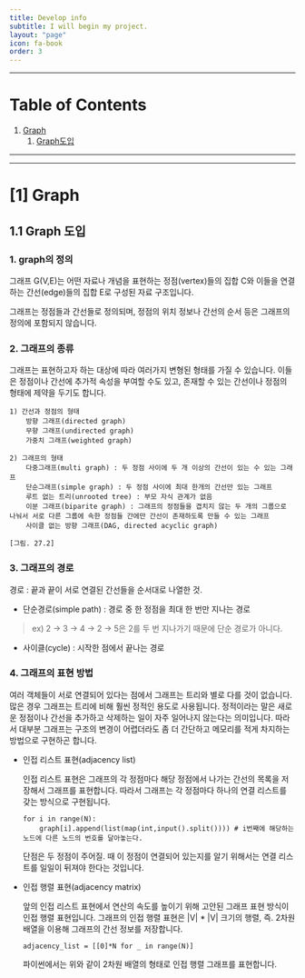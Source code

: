 ```yaml
---
title: Develop info
subtitle: I will begin my project.
layout: "page"
icon: fa-book
order: 3
---
```

---
# Table of Contents

1. [Graph](#Graph)
    1. [Graph도입](#Graph도입)

---




---
# [1] Graph
## 1.1 Graph 도입
### 1. graph의 정의

그래프 G(V,E)는 어떤 자료나 개념을 표현하는 정점(vertex)들의 집합 C와 이들을 연결하는 간선(edge)들의 집합 E로 구성된 자료 구조입니다.

그래프는 정점들과 간선들로 정의되며, 정점의 위치 정보나 간선의 순서 등은 그래프의 정의에 포함되지 않습니다.

### 2. 그래프의 종류
그래프는 표현하고자 하는 대상에 따라 여러가지 변형된 형태를 가질 수 있습니다. 이들은 정점이나 간선에 추가적 속성을 부여할 수도 있고, 존재할 수 있는 간선이나 정점의 형태에 제약을 두기도 합니다.

	1) 간선과 정점의 형태
		방향 그래프(directed graph)
		무향 그래프(undirected graph)
		가중치 그래프(weighted graph)
		
	2) 그래프의 형태
		다중그래프(multi graph) : 두 정점 사이에 두 개 이상의 간선이 있는 수 있는 그래프
		단순그래프(simple graph) : 두 정점 사이에 최대 한개의 간선만 있는 그래프
		루트 없는 트리(unrooted tree) : 부모 자식 관계가 없음
		이분 그래프(biparite graph) : 그래프의 정점들을 겹치지 않는 두 개의 그룹으로 나눠서 서로 다른 그룹에 속한 정점들 간에만 간선이 존재하도록 만들 수 있는 그래프
		사이클 없는 방향 그래프(DAG, directed acyclic graph)
		
	[그림. 27.2]
	
### 3. 그래프의 경로

경로 : 끝과 끝이 서로 연결된 간선들을 순서대로 나열한 것.

 - 단순경로(simple path) : 경로 중 한 정점을 최대 한 번만 지나는 경로
 > ex) 2 -> 3 -> 4 -> 2 -> 5은 2를 두 번 지나가기 때문에 단순 경로가 아니다.
	
 - 사이클(cycle) : 시작한 점에서 끝나는 경로
	
### 4. 그래프의 표현 방법
여러 객체들이 서로 연결되어 있다는 점에서 그래프는 트리와 별로 다를 것이 없습니다. 많은 경우 그래프는 트리에 비해 훨씬 정적인 용도로 사용됩니다. 정적이라는 말은 새로운 정점이나 간선을 추가하고 삭제하는 일이 자주 일어나지 않는다는 의미입니다. 따라서 대부분 그래프는 구조의 변경이 어렵더라도 좀 더 간단하고 메모리를 적게 차지하는 방법으로 구현하곤 합니다.

 - 인접 리스트 표현(adjacency list)

	인접 리스트 표현은 그래프의 각 정점마다 해당 정점에서 나가는 간선의 목록을 저장해서 그래프를 표현합니다.  따라서 그래프는 각 정점마다 하나의 연결 리스트를 갖는 방식으로 구현됩니다.
	
	```
	for i in range(N):
		graph[i].append(list(map(int,input().split())))	# i번째에 해당하는 노드에 다른 노드의 번호를 달아놓는다.
	```
	

	단점은 두 정점이 주어질. 때 이 정점이 연결되어 있는지를 알기 위해서는 연결 리스트를 일일이 뒤져야 한다는 것입니다.

- 인접 행렬 표현(adjacency matrix)

	앞의 인접 리스트 표현에서 연산의 속도를 높이기 위해 고안된 그래프 표현 방식이 인접 행렬 표현입니다. 그래프의 인접 행렬 표현은 |V| * |V| 크기의 행렬, 즉. 2차원 배열을 이용해 그래프의 간선 정보를 저장합니다.

	```
    adjacency_list = [[0]*N for _ in range(N)]
    ```

	파이썬에서는 위와 같이 2차원 배열의 형태로 인접 행렬 그래프를 표현합니다.

	
